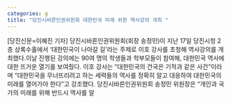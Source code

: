 ```yaml
---
categories: g
title: "당진시바른인권위윈회 대한민국 미래 위한 역사강의 개최 "
---
```

[당진신문=이혜진 기자] 당진시바른인권위원회(회장 송정민)이 지난 17일 당진시청 2층 상록수홀에서 ‘대한민국이 나아갈 길’라는 주제로 이호 강사를 초청해 역사강의를 개최했다.이날 진행된 강의에는 90여 명의 학생들과 학부모들이 참여해, 대한민국 역사에 대한 뜨거운 열기를 보여줬다. 이호 강사는 “대한민국의 건국은 기적과 같은 사건”이라며 “대한민국을 무너뜨리려고 하는 세력들의 역사를 정확히 알고 대응하여 대한민국의 미래를 열어가야 한다”고 강조했다. 당진시바른인권위원회 송정민 위원장은 “개인과 국가의 미래를 위해 반드시 역사를 알